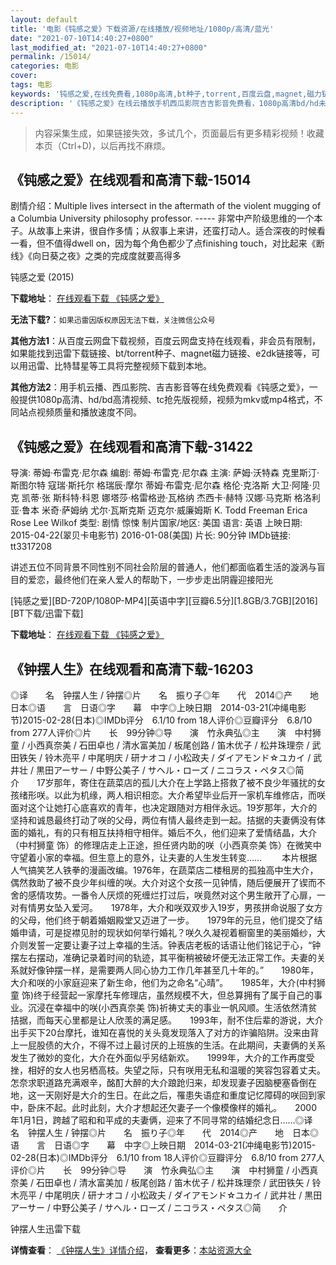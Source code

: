 ```yaml
---
layout: default
title: '电影《钝感之爱》下载资源/在线播放/视频地址/1080p/高清/蓝光'
date: "2021-07-10T14:40:27+0800"
last_modified_at: "2021-07-10T14:40:27+0800"
permalink: /15014/
categories: 电影
cover:
tags: 电影
keywords: '钝感之爱,在线免费看,1080p高清,bt种子,torrent,百度云盘,magnet,磁力链,迅雷下载资源'
description: '《钝感之爱》在线云播放手机西瓜影院吉吉影音免费看，1080p高清bd/hd未删减完整版和tc抢先枪版，mkv/mp4格式，附带bt/torrent种子、magnet/磁力链、百度云盘、网盘资源迅雷下载链接'
---
```


>内容采集生成，如果链接失效，多试几个，页面最后有更多精彩视频！收藏本页（Ctrl+D)，以后再找不麻烦。


## 《钝感之爱》在线观看和高清下载-15014

剧情介绍：Multiple lives intersect in the aftermath of the violent mugging of a Columbia University philosophy professor. ----- 非常中产阶级思维的一个本子。从故事上来讲，很自作多情；从叙事上来讲，还蛮打动人。适合深夜的时候看一看，但不值得dwell on，因为每个角色都少了点finishing touch，对比起来《断线》《向日葵之夜》之类的完成度就要高得多


钝感之爱 (2015)

**下载地址**： [在线观看下载 《钝感之爱》](https://www.btbtdy.me/btdy/dy4746.html) 


**无法下载?**：`如果迅雷因版权原因无法下载，关注微信公众号 `

**其他方法1**：从百度云网盘下载视频，百度云网盘支持在线观看，非会员有限制，如果能找到迅雷下载链接、bt/torrent种子、magnet磁力链接、e2dk链接等，可以用迅雷、比特彗星等工具将完整视频下载到本地。

**其他方法2**：用手机云播、西瓜影院、吉吉影音等在线免费观看《钝感之爱》，一般提供1080p高清、hd/bd高清视频、tc抢先版视频，视频为mkv或mp4格式，不同站点视频质量和播放速度不同。


## 《钝感之爱》在线观看和高清下载-31422

导演: 蒂姆·布雷克·尼尔森 编剧: 蒂姆·布雷克·尼尔森 主演: 萨姆·沃特森 克里斯汀·斯图尔特 寇瑞·斯托尔 格瑞辰·摩尔 蒂姆·布雷克·尼尔森 格伦·克洛斯 大卫·阿隆·贝克 凯蒂·张 斯科特·科恩 娜塔莎·格雷格逊·瓦格纳 杰西卡·赫特 汉娜·马克斯 格洛利亚·鲁本 米奇·萨姆纳 尤尔·瓦斯克斯 迈克尔·威廉姆斯 K. Todd Freeman Erica Rose Lee Wilkof 类型: 剧情 惊悚 制片国家/地区: 美国 语言: 英语 上映日期: 2015-04-22(翠贝卡电影节) 2016-01-08(美国) 片长: 90分钟 IMDb链接: tt3317208

讲述五位不同背景不同性别不同社会阶层的普通人，他们都面临着生活的漩涡与盲目的爱恋，最终他们在亲人爱人的帮助下，一步步走出阴霾迎接阳光


[钝感之爱][BD-720P/1080P-MP4][英语中字][豆瓣6.5分][1.8GB/3.7GB][2016][BT下载/迅雷下载]

**下载地址**： [在线观看下载 《钝感之爱》](https://www.btdx8.com/torrent/anesthesia_2016.html) 


## 《钟摆人生》在线观看和高清下载-16203

◎译　　名　钟摆人生 / 钟摆◎片　　名　振り子◎年　　代　2014◎产　　地　日本◎语　　言　日语◎字　　幕　中字◎上映日期　2014-03-21(冲绳电影节)2015-02-28(日本)◎IMDb评分　6.1/10 from 18人评价◎豆瓣评分　6.8/10 from 277人评价◎片　　长　99分钟◎导　　演　竹永典弘◎主　　演　中村狮童 / 小西真奈美 / 石田卓也 / 清水富美加 / 板尾创路 / 笛木优子 / 松井珠理奈 / 武田铁矢 / 铃木亮平 / 中尾明庆 / 研ナオコ / 小松政夫 / ダイアモンド☆ユカイ / 武井壮 / 黒田アーサー / 中野公美子 / サヘル・ローズ / ニコラス・ペタス◎简　　介　　17岁那年，寄住在蔬菜店的孤儿大介在上学路上搭救了被不良少年骚扰的女孩绪形咲。以此为机缘，两人相识相恋。大介希望毕业后开一家机车维修店，而咲面对这个让她打心底喜欢的青年，也决定跟随对方相伴永远。19岁那年，大介的坚持和诚恳最终打动了咲的父母，两位有情人最终走到一起。拮据的夫妻俩没有体面的婚礼，有的只有相互扶持相守相伴。婚后不久，他们迎来了爱情结晶，大介（中村狮童 饰）的修理店走上正途，担任贤内助的咲（小西真奈美 饰）在微笑中守望着小家的幸福。但生意上的意外，让夫妻的人生发生转变…… 　　本片根据人气搞笑艺人铁拳的漫画改编。1976年，在蔬菜店二楼租房的孤独高中生大介，偶然救助了被不良少年纠缠的咲。大介对这个女孩一见钟情，随后便展开了锲而不舍的感情攻势。一番令人厌烦的死缠烂打过后，咲竟然对这个男生敞开了心扉，一对有情男女坠入爱河。　　1978年，大介和咲双双步入19岁，男孩拼命说服了女方的父母，他们终于朝着婚姻殿堂又迈进了一步。　　1979年的元旦，他们提交了结婚申请，可是捉襟见肘的现状如何举行婚礼？咲久久凝视着橱窗里的美丽婚纱，大介则发誓一定要让妻子过上幸福的生活。钟表店老板的话语让他们铭记于心，“钟摆左右摆动，准确记录着时间的轨迹，其平衡稍被破坏便无法正常工作。夫妻的关系就好像钟摆一样，是需要两人同心协力工作几年甚至几十年的。”　　1980年，大介和咲的小家庭迎来了新生命，他们为之命名“心晴”。　　1985年，大介(中村狮童 饰)终于经营起一家摩托车修理店，虽然规模不大，但总算拥有了属于自己的事业。沉浸在幸福中的咲(小西真奈美 饰)祈祷丈夫的事业一帆风顺。生活依然清贫拮据，而每天心里都是让人欣羡的满足感。　　1993年，耐不住后辈的游说，大介出手买下20台摩托，谁知在喜悦的关头竟发现落入了对方的诈骗陷阱。没来由背上一屁股债的大介，不得不过上最讨厌的上班族的生活。在此期间，夫妻俩的关系发生了微妙的变化，大介在外面似乎另结新欢。　　1999年，大介的工作再度受挫，相好的女人也另栖高枝。失望之际，只有咲用无私和温暖的笑容包容着丈夫。怎奈求职道路充满艰辛，酩酊大醉的大介踉跄归来，却发现妻子因脑梗塞昏倒在地，这一天刚好是大介的生日。在此之后，罹患失语症和重度记忆障碍的咲回到家中，卧床不起。此时此刻，大介才想起还欠妻子一个像模像样的婚礼。　　2000年1月1日，跨越了昭和和平成的夫妻俩，迎来了不同寻常的结婚纪念日……◎译　　名　钟摆人生 / 钟摆◎片　　名　振り子◎年　　代　2014◎产　　地　日本◎语　　言　日语◎字　　幕　中字◎上映日期　2014-03-21(冲绳电影节)2015-02-28(日本)◎IMDb评分　6.1/10 from 18人评价◎豆瓣评分　6.8/10 from 277人评价◎片　　长　99分钟◎导　　演　竹永典弘◎主　　演　中村狮童 / 小西真奈美 / 石田卓也 / 清水富美加 / 板尾创路 / 笛木优子 / 松井珠理奈 / 武田铁矢 / 铃木亮平 / 中尾明庆 / 研ナオコ / 小松政夫 / ダイアモンド☆ユカイ / 武井壮 / 黒田アーサー / 中野公美子 / サヘル・ローズ / ニコラス・ペタス◎简　　介


钟摆人生迅雷下载

**详情查看**： [《钟摆人生》详情介绍](/movie/16203/)， **查看更多**：[本站资源大全](/movie/t/all/)

